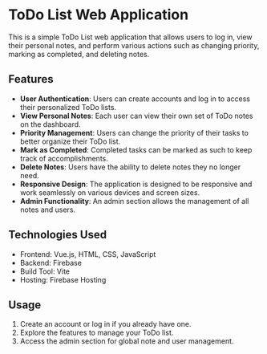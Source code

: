 # ToDo List Web Application

This is a simple ToDo List web application that allows users to log in, view their personal notes, and perform various actions such as changing priority, marking as completed, and deleting notes.

## Features

- **User Authentication**: Users can create accounts and log in to access their personalized ToDo lists.
- **View Personal Notes**: Each user can view their own set of ToDo notes on the dashboard.
- **Priority Management**: Users can change the priority of their tasks to better organize their ToDo list.
- **Mark as Completed**: Completed tasks can be marked as such to keep track of accomplishments.
- **Delete Notes**: Users have the ability to delete notes they no longer need.
- **Responsive Design**: The application is designed to be responsive and work seamlessly on various devices and screen sizes.
- **Admin Functionality**: An admin section allows the management of all notes and users.

## Technologies Used

- Frontend: Vue.js, HTML, CSS, JavaScript
- Backend: Firebase
- Build Tool: Vite
- Hosting: Firebase Hosting

## Usage
1. Create an account or log in if you already have one.
2. Explore the features to manage your ToDo list.
3. Access the admin section for global note and user management.